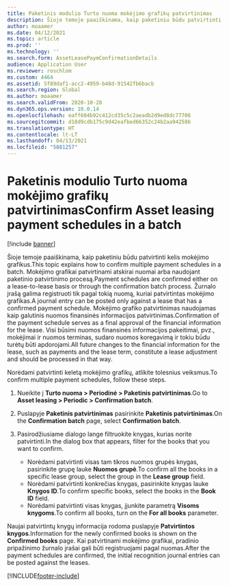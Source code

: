 ```yaml
---
title: Paketinis modulio Turto nuoma mokėjimo grafikų patvirtinimas
description: Šioje temoje paaiškinama, kaip paketiniu būdu patvirtinti kelis mokėjimo grafikus.
author: moaamer
ms.date: 04/12/2021
ms.topic: article
ms.prod: ''
ms.technology: ''
ms.search.form: AssetLeasePaymConfirmationDetails
audience: Application User
ms.reviewer: roschlom
ms.custom: 4464
ms.assetid: 5f89daf1-acc2-4959-b48d-91542fb6bacb
ms.search.region: Global
ms.author: moaamer
ms.search.validFrom: 2020-10-28
ms.dyn365.ops.version: 10.0.14
ms.openlocfilehash: eaff604b92c412cd35c5c2aeadb2d9ed8dc77706
ms.sourcegitcommit: d18d9cdb175c9d42eafbed66352c24b2aa94258b
ms.translationtype: HT
ms.contentlocale: lt-LT
ms.lasthandoff: 04/13/2021
ms.locfileid: "5881257"
---
```

# <a name="confirm-asset-leasing-payment-schedules-in-a-batch"></a><span data-ttu-id="d0b18-103">Paketinis modulio Turto nuoma mokėjimo grafikų patvirtinimas</span><span class="sxs-lookup"><span data-stu-id="d0b18-103">Confirm Asset leasing payment schedules in a batch</span></span>

[!include [banner](../includes/banner.md)]

<span data-ttu-id="d0b18-104">Šioje temoje paaiškinama, kaip paketiniu būdu patvirtinti kelis mokėjimo grafikus.</span><span class="sxs-lookup"><span data-stu-id="d0b18-104">This topic explains how to confirm multiple payment schedules in a batch.</span></span> <span data-ttu-id="d0b18-105">Mokėjimo grafikai patvirtinami atskirai nuomai arba naudojant paketinio patvirtinimo procesą.</span><span class="sxs-lookup"><span data-stu-id="d0b18-105">Payment schedules are confirmed either on a lease-to-lease basis or through the confirmation batch process.</span></span> <span data-ttu-id="d0b18-106">Žurnalo įrašą galima registruoti tik pagal tokią nuomą, kuriai patvirtintas mokėjimo grafikas.</span><span class="sxs-lookup"><span data-stu-id="d0b18-106">A journal entry can be posted only against a lease that has a confirmed payment schedule.</span></span> <span data-ttu-id="d0b18-107">Mokėjimo grafiko patvirtinimas naudojamas kaip galutinis nuomos finansinės informacijos patvirtinimas.</span><span class="sxs-lookup"><span data-stu-id="d0b18-107">Confirmation of the payment schedule serves as a final approval of the financial information for the lease.</span></span> <span data-ttu-id="d0b18-108">Visi būsimi nuomos finansinės informacijos pakeitimai, pvz., mokėjimai ir nuomos terminas, sudaro nuomos koregavimą ir tokiu būdu turėtų būti apdorojami.</span><span class="sxs-lookup"><span data-stu-id="d0b18-108">All future changes to the financial information for the lease, such as payments and the lease term, constitute a lease adjustment and should be processed in that way.</span></span>

<span data-ttu-id="d0b18-109">Norėdami patvirtinti keletą mokėjimo grafikų, atlikite tolesnius veiksmus.</span><span class="sxs-lookup"><span data-stu-id="d0b18-109">To confirm multiple payment schedules, follow these steps.</span></span>

1. <span data-ttu-id="d0b18-110">Nueikite į **Turto nuoma \> Periodinė \> Paketinis patvirtinimas**.</span><span class="sxs-lookup"><span data-stu-id="d0b18-110">Go to **Asset leasing \> Periodic \> Confirmation batch**.</span></span>
2. <span data-ttu-id="d0b18-111">Puslapyje **Paketinis patvirtinimas** pasirinkite **Paketinis patvirtinimas**.</span><span class="sxs-lookup"><span data-stu-id="d0b18-111">On the **Confirmation batch** page, select **Confirmation batch**.</span></span>
3. <span data-ttu-id="d0b18-112">Pasirodžiusiame dialogo lange filtruokite knygas, kurias norite patvirtinti.</span><span class="sxs-lookup"><span data-stu-id="d0b18-112">In the dialog box that appears, filter for the books that you want to confirm.</span></span>

    - <span data-ttu-id="d0b18-113">Norėdami patvirtinti visas tam tikros nuomos grupės knygas, pasirinkite grupę lauke **Nuomos grupė**.</span><span class="sxs-lookup"><span data-stu-id="d0b18-113">To confirm all the books in a specific lease group, select the group in the **Lease group** field.</span></span>
    - <span data-ttu-id="d0b18-114">Norėdami patvirtinti konkrečias knygas, pasirinkite knygas lauke **Knygos ID**.</span><span class="sxs-lookup"><span data-stu-id="d0b18-114">To confirm specific books, select the books in the **Book ID** field.</span></span>
    - <span data-ttu-id="d0b18-115">Norėdami patvirtinti visas knygas, įjunkite parametrą **Visoms knygoms**.</span><span class="sxs-lookup"><span data-stu-id="d0b18-115">To confirm all books, turn on the **For all books** parameter.</span></span>

<span data-ttu-id="d0b18-116">Naujai patvirtintų knygų informacija rodoma puslapyje **Patvirtintos knygos**.</span><span class="sxs-lookup"><span data-stu-id="d0b18-116">Information for the newly confirmed books is shown on the **Confirmed books** page.</span></span> <span data-ttu-id="d0b18-117">Kai patvirtinami mokėjimo grafikai, pradinio pripažinimo žurnalo įrašai gali būti registruojami pagal nuomas.</span><span class="sxs-lookup"><span data-stu-id="d0b18-117">After the payment schedules are confirmed, the initial recognition journal entries can be posted against the leases.</span></span>


[!INCLUDE[footer-include](../../includes/footer-banner.md)]
